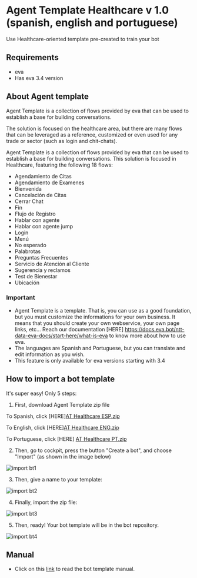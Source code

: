 # Agent Template Healthcare v 1.0 (spanish, english and portuguese)
Use Healthcare-oriented template pre-created to train your bot

## Requirements 
- eva
- Has eva 3.4 version

## About Agent template 
Agent Template is a collection of flows provided by eva that can be used to establish a base for building conversations.

The solution is focused on the healthcare area, but there are many flows that can be leveraged as a reference, customized or even used for any trade or sector (such as login and chit-chats).

Agent Template is a collection of flows provided by eva that can be used to establish a base for building conversations.
This solution is focused in Healthcare, featuring the following 18 flows:

- Agendamiento de Citas
- Agendamiento de Examenes
- Bienvenida
- Cancelación de Citas
- Cerrar Chat
- Fin
- Flujo de Registro
- Hablar con agente
- Hablar con agente jump
- Login
- Menú
- No esperado
- Palabrotas
- Preguntas Frecuentes
- Servicio de Atención al Cliente
- Sugerencia y reclamos
- Test de Bienestar
- Ubicación


### Important
- Agent Template is a template. That is, you can use as a good foundation, but you must customize the informations for your own business. It means that you should create your own webservice, your own page links, etc... Reach our documentation [HERE] https://docs.eva.bot/ntt-data-eva-docs/start-here/what-is-eva to know more about how to use eva.
- The languages are Spanish and Portuguese, but you can translate and edit information as you wish.
- This feature is only available for eva versions starting with 3.4

## How to import a bot template
It's super easy! Only 5 steps:
1) First, download Agent Template zip file

To Spanish, click [HERE][AT Healthcare ESP.zip](https://github.com/eva-library/agent-template-healthcare/files/9014768/AT.Healthcare.ESP.zip)

To English, click [HERE][AT Healthcare ENG.zip](https://github.com/eva-library/agent-template-healthcare/files/9014771/AT.Healthcare.ENG.zip)

To Portuguese, click [HERE] [AT Healthcare PT.zip](https://github.com/eva-library/agent-template-healthcare/files/9014770/AT.Healthcare.PT.zip)


2) Then, go to cockpit, press the button "Create a bot", and choose "Import" (as shown in the image below)

![import bt1](https://user-images.githubusercontent.com/80360505/131180457-0a7f111c-af7e-426a-9be6-82655f8ef21b.jpg)

3) Then, give a name to your template:

![import bt2](https://user-images.githubusercontent.com/80360505/131180529-fbf9ab64-cc4b-489b-ada3-e13cb8fce28a.jpg)

4) Finally, import the zip file:

![import bt3](https://user-images.githubusercontent.com/80360505/131180560-192f0cf7-f8c0-431b-bbca-0e30e5a13381.jpg)


5) Then, ready! Your bot template will be in the bot repository.

![import bt4](https://user-images.githubusercontent.com/80360505/131180623-d1ead3d5-0f2c-4925-8d91-d0799e2c617f.jpg)


## Manual
- Click on this [link](https://at.docs.eva.bot/) to read the bot template manual.
